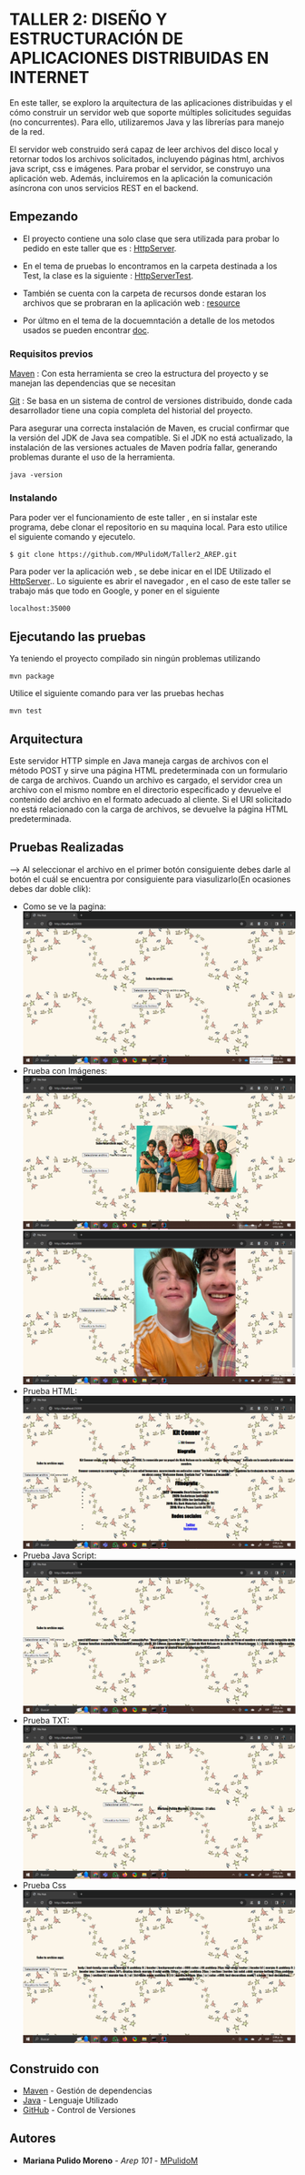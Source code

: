 # TALLER 2: DISEÑO Y ESTRUCTURACIÓN DE APLICACIONES DISTRIBUIDAS EN INTERNET

En este taller, se exploro la arquitectura de las aplicaciones distribuidas y el cómo construir un servidor web que soporte múltiples solicitudes seguidas (no concurrentes). Para ello, utilizaremos Java y las librerías para manejo de la red.

El servidor web construido será capaz de leer archivos del disco local y retornar todos los archivos solicitados, incluyendo páginas html, archivos java script, css e imágenes. Para probar el servidor, se construyo una aplicación web. Además, incluiremos en la aplicación la comunicación asíncrona con unos servicios REST en el backend.

## Empezando

- El proyecto contiene una solo clase que sera utilizada para probar lo pedido en este taller  que es : [HttpServer](https://github.com/MPulidoM/Taller2_AREP/blob/main/Taller2_AREP/src/main/java/edu/escuelaing/arem/ASE/app/HttpServer.java).
  
- En el tema de pruebas lo encontramos en la carpeta destinada a los Test, la clase es la siguiente :  [HttpServerTest](https://github.com/MPulidoM/Taller2_AREP/blob/main/Taller2_AREP/src/test/java/edu/escuelaing/arem/ASE/app/HttpServerTest.java).
  
- También se cuenta con la carpeta de recursos donde estaran los archivos que se probraran en la aplicación web : [resource](https://github.com/MPulidoM/Taller2_AREP/tree/main/Taller2_AREP/src/main/resource)
  
- Por últmo en el tema de la docuemntación a detalle de los metodos usados se pueden encontrar [doc](https://github.com/MPulidoM/Taller2_AREP/tree/main/Taller2_AREP/doc).

   
### Requisitos previos

[Maven](https://maven.apache.org/) : Con esta herramienta se creo la estructura del proyecto y se manejan las dependencias que se necesitan

[Git](https://git-scm.com/) : Se basa en un sistema de control de versiones distribuido, donde cada desarrollador tiene una copia completa del historial del proyecto.

Para asegurar una correcta instalación de Maven, es crucial confirmar que la versión del JDK de Java sea compatible. Si el JDK no está actualizado, la instalación de las versiones actuales de Maven podría fallar, generando problemas durante el uso de la herramienta.
```
java -version 
```

### Instalando

Para poder ver el funcionamiento de este taller , en si instalar este programa, debe clonar el repositorio en su maquina local. Para esto utilice el siguiente comando y ejecutelo.

```
$ git clone https://github.com/MPulidoM/Taller2_AREP.git
```
Para poder ver la aplicación web , se debe inicar en el IDE Utilizado el  [HttpServer](https://github.com/MPulidoM/Taller2_AREP/blob/main/Taller2_AREP/src/main/java/edu/escuelaing/arem/ASE/app/HttpServer.java).. Lo siguiente es abrir el navegador , en el caso de este taller se trabajo más que todo en Google, y poner en el siguiente 
```
localhost:35000
```

## Ejecutando las pruebas

Ya teniendo el proyecto compilado sin ningún problemas utilizando 
```
mvn package
```
Utilice el siguiente comando para ver las pruebas hechas
```
mvn test
```

## Arquitectura

Este servidor HTTP simple en Java maneja cargas de archivos con el método POST y sirve una página HTML predeterminada con un formulario de carga de archivos. Cuando un archivo es cargado, el servidor crea un archivo con el mismo nombre en el directorio especificado y devuelve el contenido del archivo en el formato adecuado al cliente. Si el URI solicitado no está relacionado con la carga de archivos, se devuelve la página HTML predeterminada.

## Pruebas Realizadas

--> Al seleccionar el archivo en el primer botón  consiguiente debes darle al botón el cuál se encuentra por consiguiente para viasulizarlo(En ocasiones debes dar doble clik):                                                                                                                                        

- Como se ve la pagina:
  ![](Imagenes/P1.png)
- Prueba con Imágenes:
 ![](Imagenes/IM1.png)
 ![](Imagenes/IM2.png)
- Prueba HTML:
 ![](Imagenes/HTML.png)
- Prueba Java Script:
 ![](Imagenes/JS.png)
- Prueba TXT:
 ![](Imagenes/TXT.png)
- Prueba Css
 ![](Imagenes/CSS.png)
  


## Construido con

* [Maven](https://maven.apache.org/) - Gestión de dependencias
* [Java](https://www.java.com/es/) - Lenguaje Utilizado
* [GitHub](https://git-scm.com/) - Control de Versiones



## Autores

* **Mariana Pulido Moreno** - *Arep 101* - [MPulidoM](https://github.com/MPulidoM)
